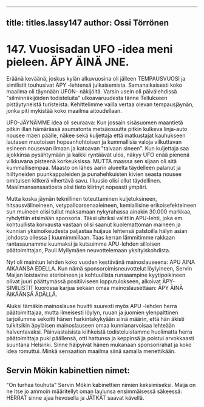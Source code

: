 
---

title: titles.lassy147
author: Ossi Törrönen
---


    
# 147. Vuosisadan UFO -idea meni pieleen. ÄPY ÄINÄ JNE.	

Eräänä keväänä, joskus kylän alkuvuosina oli jälleen TEMPAUSVUOSI ja similistit touhusivat ÄPY -lehtensä julkaisemista. 
Samanaikaisesti koko maailma oli täynnään UFON- näkijöitä. Varsin usein oli päivälehdissä "silminnäkijöiden todisteluita" 
ulkoavaruudesta tänne Tellukseen pistäytyneistä turisteista. Kehittelimme vailla vertaa olevan tempausjäynän, jonka piti 
mykistää koko maailma aitoudellaan.

UFO-JÄYNÄMME idea oli seuraava: Kun jossain sisäsuomen maantietä pitkin illan hämärässä asumatonta metsäosuutta pitkin 
kulkeva linja-auto nousee mäen päälle, näkee sekä kuljettaja että matkustajat kauhukseen lautasen muotoisen hopeanhohtoisen 
ja kummallisia valoja vilkuttavan esineen nousevan ilmaan ja katoavan "taivaan sineen". Kun kuljettaja saa ajokkinsa 
pysähtymään ja kaikki ryntäävät ulos, näkyy UFO enää pienenä vilkkuvana pisteenä korkeuksissa. MUTTA maassa sen sijaan 
oli sitä kummallisempaa. Maasto on lähes aarin alueelta täydelleen palanut ja hiiltyneiden puunkappaleiden ja punahehkuisten 
kivien seasta nousee omituisen kitkerä vihertävä savu. Illuusio olisi ollut täydellinen. Maailmansensaatiosta olisi tieto kiirinyt 
nopeasti ympäri.

Mutta koska jäynän teknillinen toteuttaminen kuljetuksineen, hitsausvälineineen, vetypalloarsenaaleineen, kemiallisine 
erikoisefekteineen sun muineen olisi tullut maksamaan nykyrahassa ainakin 30.000 markkaa, ryhdyttiin etsimään sponsoria. 
Täksi uhriksi valittiin APU-lehti, joka em. kohtuullista korvausta vastaan olisi saanut kuolemattoman maineen ja kunnian
yksinoikeudesta paljastaa huijaus lehtensä palstoilla hälyn asian johdosta ollessa	[ kuumimmillaan. Taas kerran lämmitimme 
rakkaan rantasaunamme kuumaksi ja kutsuimme APU-lehden silloisen päätoimittajan, Pauli Myllymäen neuvottelemaan 
yksityiskohdista.

Nyt oli mainitun lehden koko vuoden kestävänä mainoslauseena: APU AINA AIKAANSA EDELLA. Kun nämä 
sponsoroimisneuvottelut löylyineen, Servin Maijan loistavine aterioineen ja kohtuullista runsaampine kyytipoikineen olivat 
juuri päättymässä positiiviseen lopputulokseen, alkoivat ÄPY-SIMILISTIT kuorossa karjua sekaan omaa mainoslausettaan:
ÄPY ÄINÄ ÄIKÄÄNSÄ ÄDÄLLÄ.

Aluksi tämäkin mainoslause huvitti suuresti myös APU -lehden herra päätoimittajaa, mutta ilmeisesti löylyn, ruuan ja juomien 
ylenpalttinen tarjoilumme sekoitti hänen harkintakykyään siinä määrin, että hän äkisti tulkitsikin äpyläisen mainoslauseen omaa 
kunnianarvoisaa lehteään halventavaksi. Päinvastaisista kiihkeistä todisteluistamme huolimatta herra päätoimittaja puki 
päällensä, otti hattunsa ja keppinsä ja poistui arvokkaasti suuntana Helsinki. Sinne häipyivät hänen mukanaan sponsorirahat ja 
koko idea romuttui. Minkä sensaation maailma siinä samalla menettikään.


## Servin Mökin kabinettien nimet:

"On turhaa touhuta" Servin Mökin kabinettien nimien keksimiseksi. Maija on ne itse jo ammoin määritellyt oman laulunsa 
ensimmäisessä säkeessä: HERRAT sinne ajaa hevosella ja JÄTKÄT saavat kävellä.
